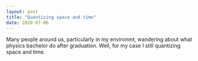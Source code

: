 ```yaml
---
layout: post
title: "Quantizing space and time"
date: 2020-07-06
---
```


Many people around us, particularly in my environmt, wandering about what physics bachelor do after graduation. Well, for my case I still quantizing space and time.
